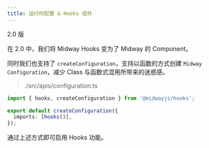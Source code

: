 ```yaml
---
title: 运行时配置 & Hooks 组件
---
```


​2.0 版
​

在 2.0 中，我们将 Midway Hooks 变为了 Midway 的 Component。
​

同时我们也支持了 `createConfiguration`，支持以函数的方式创建 `Midway Configuration`，减少 Class 与函数式混用所带来的迷惑感。
​

> ./src/apis/configuration.ts

```typescript
import { hooks, createConfiguration } from '@midwayjs/hooks';

export default createConfiguration({
  imports: [hooks()],
});
```

通过上述方式即可启用 Hooks 功能。
